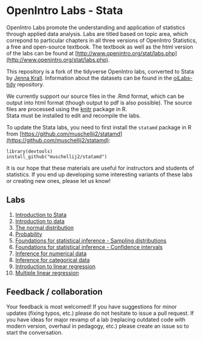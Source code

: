 OpenIntro Labs - Stata
==============

OpenIntro Labs promote the understanding and application of statistics through 
applied data analysis. Labs are titled based on topic area, which correpond to 
particular chapters in all three versions of OpenIntro Statistics, a free and 
open-source textbook. The textbook as well as the html version of the labs can
be found at [http://www.openintro.org/stat/labs.php](http://www.openintro.org/stat/labs.php).

This repository is a fork of the tidyverse OpenIntro labs, converted to Stata by
[Jenna Krall](https://github.com/kralljr). Information about the datasets can be 
found in the [oiLabs-tidy](https://github.com/OpenIntroStat/oiLabs-tidy) repository.

We currently support our source files in the .Rmd format, which can be output into
html format (though output to pdf is also possible). The source files are processed
using the [knitr](http://yihui.name/knitr/) package in R.  
Stata must be installed to edit and recompile the labs.

To update the Stata labs, you need to first install the `statamd` package in R 
from [https://github.com/muschellij2/statamd](https://github.com/muschellij2/statamd):

```
library(devtools)
install_github("muschellij2/statamd")
```

It is our hope that these materials are useful for instructors and students of 
statistics.  If you end up developing some interesting variants of these labs or 
creating new ones, please let us know!

## Labs

1. [Introduction to Stata](https://openintrostat.github.io/oiLabs-stata/01_intro_to_stata/intro_to_stata.html)
1. [Introduction to data](https://openintrostat.github.io/oiLabs-stata/02_intro_to_data/intro_to_data_stata.html)
1. [The normal distribution](https://openintrostat.github.io/oiLabs-stata/03_normal_distribution/normal_distribution_stata.html)
1. [Probability](https://openintrostat.github.io/oiLabs-stata/04_probability/probability_stata.html)
1. [Foundations for statistical inference - Sampling distributions](https://openintro.shinyapps.io/sampling_distributions_stata/)
1. [Foundations for statistical inference - Confidence intervals](https://openintrostat.github.io/oiLabs-stata/06_confidence_intervals/confidence_intervals_stata.html)
1. [Inference for numerical data](https://openintrostat.github.io/oiLabs-stata/07_inf_for_numerical_data/inf_for_numerical_data_stata.html)
1. [Inference for categorical data](https://openintro.shinyapps.io/inf_for_categorical_data_stata/)
1. [Introduction to linear regression](https://openintrostat.github.io/oiLabs-stata/09_simple_regression/simple_regression_stata.html)
1. [Multiple linear regression](https://openintrostat.github.io/oiLabs-stata/10_multiple_regression/multiple_regression_stata.html)

## Feedback / collaboration

Your feedback is most welcomed! If you have suggestions for minor updates (fixing
typos, etc.) please do not hesitate to issue a pull request. If you have ideas for
major revamp of a lab (replacing outdated code with modern version, overhaul in 
pedagogy, etc.) please create an issue so to start the conversation.
